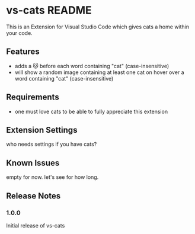 # vs-cats README

This is an Extension for Visual Studio Code which gives cats a home within your code.

## Features

- adds a 🐱 before each word containing "cat" (case-insensitive)
- will show a random image containing at least one cat on hover over a word containing "cat" (case-insensitive)

## Requirements

- one must love cats to be able to fully appreciate this extension

## Extension Settings

who needs settings if you have cats?

## Known Issues

empty for now. let's see for how long.

## Release Notes

### 1.0.0

Initial release of vs-cats
